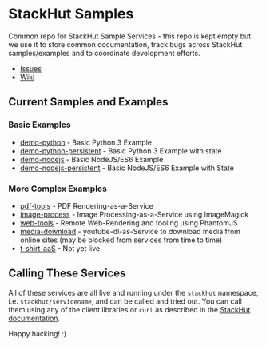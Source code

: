 # StackHut Samples
Common repo for StackHut Sample Services - this repo is kept empty but we use it to store common documentation, track bugs across StackHut samples/examples and to coordinate development efforts.

* [Issues](https://github.com/StackHut/Samples/issues)
* [Wiki](https://github.com/StackHut/Samples/wiki)

## Current Samples and Examples

### Basic Examples
 * [demo-python](https://github.com/StackHut/demo-python) - Basic Python 3 Example
 * [demo-python-persistent](https://github.com/StackHut/demo-python-persistent) - Basic Python 3 Example with state
 * [demo-nodejs](https://github.com/StackHut/demo-nodejs) - Basic NodeJS/ES6 Example
 * [demo-nodejs-persistent](https://github.com/StackHut/demo-nodejs-persistent) - Basic NodeJS/ES6 Example with State

### More Complex Examples

 * [pdf-tools](https://github.com/StackHut/pdf-tools) - PDF Rendering-as-a-Service
 * [image-process](https://github.com/StackHut/image-process) - Image Processing-as-a-Service using ImageMagick
 * [web-tools](https://github.com/StackHut/web-tools) - Remote Web-Rendering and tooling using PhantomJS
 * [media-download](https://github.com/StackHut/media-download) - youtube-dl-as-Service to download media from online sites (may be blocked from services from time to time)
 * [t-shirt-aaS](https://github.com/StackHut/t-shirt-aaS) - Not yet live

## Calling These Services

All of these services are all live and running under the `stackhut` namespace, i.e. `stackhut/servicename`, and can be called and tried out.
You can call them using any of the client libraries or `curl` as described in the [StackHut documentation](http://stackhut.readthedocs.org/).

Happy hacking! :)
